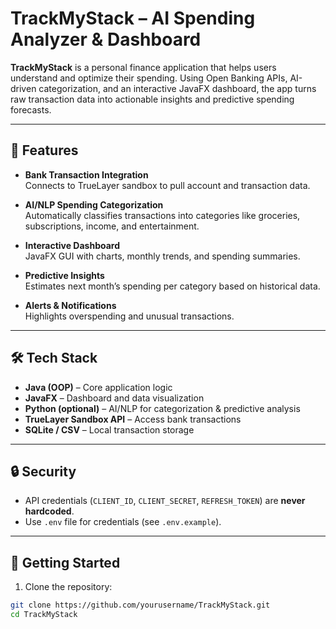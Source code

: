 # TrackMyStack – AI Spending Analyzer & Dashboard

**TrackMyStack** is a personal finance application that helps users understand and optimize their spending. Using Open Banking APIs, AI-driven categorization, and an interactive JavaFX dashboard, the app turns raw transaction data into actionable insights and predictive spending forecasts.

---

## 🌟 Features

- **Bank Transaction Integration**  
  Connects to TrueLayer sandbox to pull account and transaction data.

- **AI/NLP Spending Categorization**  
  Automatically classifies transactions into categories like groceries, subscriptions, income, and entertainment.

- **Interactive Dashboard**  
  JavaFX GUI with charts, monthly trends, and spending summaries.

- **Predictive Insights**  
  Estimates next month’s spending per category based on historical data.

- **Alerts & Notifications**  
  Highlights overspending and unusual transactions.

---

## 🛠️ Tech Stack

- **Java (OOP)** – Core application logic  
- **JavaFX** – Dashboard and data visualization  
- **Python (optional)** – AI/NLP for categorization & predictive analysis  
- **TrueLayer Sandbox API** – Access bank transactions  
- **SQLite / CSV** – Local transaction storage  

---

## 🔒 Security

- API credentials (`CLIENT_ID`, `CLIENT_SECRET`, `REFRESH_TOKEN`) are **never hardcoded**.  
- Use `.env` file for credentials (see `.env.example`).  

---

## 🚀 Getting Started

1. Clone the repository:

```bash
git clone https://github.com/yourusername/TrackMyStack.git
cd TrackMyStack
